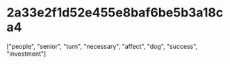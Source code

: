# 2a33e2f1d52e455e8baf6be5b3a18ca4
["people", "senior", "turn", "necessary", "affect", "dog", "success", "investment"]
